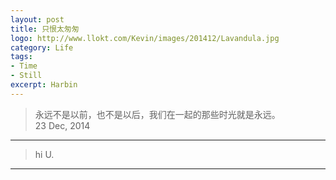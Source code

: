 ```yaml
---
layout: post
title: 只恨太匆匆
logo: http://www.llokt.com/Kevin/images/201412/Lavandula.jpg
category: Life
tags: 
- Time
- Still
excerpt: Harbin
---
```


>永远不是以前，也不是以后，我们在一起的那些时光就是永远。    
>23 Dec, 2014

***

>hi U.    

***